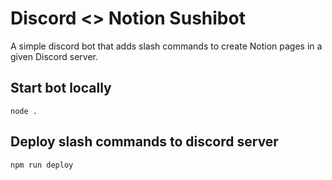 # Discord <> Notion Sushibot
A simple discord bot that adds slash commands to create Notion pages in a given Discord server.



## Start bot locally  
```
node .
```

## Deploy slash commands to discord server 
```
npm run deploy
```

